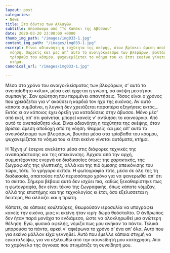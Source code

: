 ```yaml
---
layout: post
categories:
- News
title: Στα δόντια των Αλλαγών
subtitle: Απόσπασμα από "Το Καπάκι της Αβύσσου"
date: 2020-03-20 23:00:00 +0000
thumb_img_path: "/images/img033-1.jpg"
content_img_path: "/images/img033-1.jpg"
excerpt: Είναι αδιανόητη η ταχύτητα της σκέψης, όταν βρίσκει άμεση αποδοχή από τη
  νόηση. Θαρρείς και μες απ’ αυτό το ανοιγόκλεισμα των βλεφάρων, βουτάει μέσα στα
  τρίσβαθα του κόσμου, ψυχανεμίζεται το νόημα του κι έτσι εκείνο γίνεται αυτόματα,
  κτήμα.
canonical_url: "/images/img033-1.jpg"

---
```

Μέσα στο χρόνο του ανοιγοκλείσματος των βλεφάρων, σ’ αυτό το ανεπαίσθητο «κλικ», μέσα εκεί έρχεται η γνώση, σα σκέψη μεστή και συμπαγής. Σαν ερώτηση που περιμένει απαντήσεις. Τόσος είναι ο χρόνος που χρειάζεται για ν’ ακούσει η καρδιά τον ήχο της εικόνας. Αν αυτό κάποτε συμβαίνει, η λογική δεν χρειάζεται παραπέρα εξηγήσεις εκτός... Εκτός κι αν κάποιος έχει όρεξη για καταδύσεις στην άβυσσο. Μόνο μέσ’ από εκεί, απ’ ότι φαίνεται, μπορεί κανείς ν’ αντλήσει το καινούργιο. Από αυτό το ανεπαίσθητο κλικ. Είναι αδιανόητη η ταχύτητα της σκέψης, όταν βρίσκει άμεση αποδοχή από τη νόηση. Θαρρείς και μες απ’ αυτό το ανοιγόκλεισμα των βλεφάρων, βουτάει μέσα στα τρίσβαθα του κόσμου, ψυχανεμίζεται το νόημα του κι έτσι εκείνο γίνεται αυτόματα, κτήμα.

Η Τέχνη μ’ έσερνε ανελέητα μέσα στις διάφορες τεχνικές της αναπαράστασης και της απεικόνισης. Άρχισα από την αρχή, συμμετέχοντας ενεργά σε διαδικασίες όπως: της χαρακτικής, της ζωγραφικής της γλυπτικής, αλλά και της πιό άμεσης απεικόνισης του τώρα, τότε. Το γρήγορο σκίτσο. Η φωτογραφία τότε, μέσα σε όλη της τη διαδικασία, απαιτούσε πολύ περισσότερο χρόνο για να φανερωθεί απ’ ότι το σκίτσο. Σήμερα βέβαια αυτό δεν ισχύει πια, καθώς ξεκαθαρίστηκε πως η φωτογραφία, δεν είναι τέκνο της ζωγραφικής, όπως κάποτε νόμιζαν, αλλά της επιστήμης και της τεχνολογίας κι έτσι, όσο εξελισσεται η δεύτερη, θα αλλάζει και η πρώτη.

Κάποτε, σε κάποιες κουλτούρες, θεωρούσαν ιεροσυλία να υπογράφει κανείς την εικόνα, μιας κι εκείνη ήταν ιερή· δώρο θεόσταλτο. Ο άνθρωπος δεν ήταν παρά μονάχα το ενδιάμεσο, ώστε να ολοκληρωθεί μια ανώτερη θέληση. Εγώ, φυσικά αφελής, νόμιζα πως μου ανήκαν τα πάντα. Τελικά μπορούσα τα πάντα, αρκεί ν' αφιέρωνα το χρόνο σ’ ένα απ’ όλα. Αυτό που για εκείνο μάλλον είχα γεννηθεί. Αυτό που έμελλε κάποια στιγμή να εγκαταλείψω, για να εξιλεωθώ από την ασυνείδητή μου κατάχρηση. Από το χαμόγελο της άγνοιας που στιγμάτιζε τη συνείδησή μου.